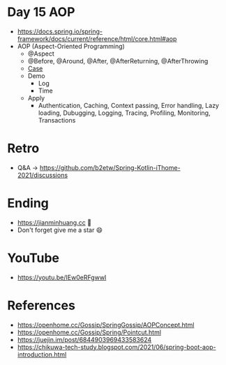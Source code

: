 # Day 15 AOP
* https://docs.spring.io/spring-framework/docs/current/reference/html/core.html#aop
* AOP (Aspect-Oriented Programming)
  * @Aspect
  * @Before, @Around, @After, @AfterReturning, @AfterThrowing
  * [Case](https://github.com/b2etw/Spring-Kotlin-iThome-2021/blob/main/sections/day2/common-case.png) 
  * Demo
    * Log
    * Time
  * Apply
    * Authentication, Caching, Context passing, Error handling, Lazy loading, Dubugging, Logging, Tracing, Profiling, Monitoring, Transactions

# Retro
* Q&A -> https://github.com/b2etw/Spring-Kotlin-iThome-2021/discussions

# Ending
* https://jianminhuang.cc 🌈
* Don't forget give me a star 😄

# YouTube
* https://youtu.be/IEw0eRFgwwI

# References
* https://openhome.cc/Gossip/SpringGossip/AOPConcept.html
* https://openhome.cc/Gossip/Spring/Pointcut.html
* https://juejin.im/post/6844903969433583624
* https://chikuwa-tech-study.blogspot.com/2021/06/spring-boot-aop-introduction.html

